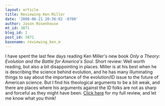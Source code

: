```yaml
---
layout: article
title: Reviewing Ken Miller
date: '2008-06-21 20:36:02 -0700'
author: Jason Rosenhouse
mt_id: 3871
blog_id: 2
post_id: 3871
basename: reviewing_ken_m
---
```

I have spent the last few days reading Ken Miller's new book <i>Only a Theory: Evolution and the Battle for America's Soul.</i>  Short review: Well worth reading, but also a bit disappointing in places.  Miller is at his best when he is describing the science behind evolution, and he has many illuminating things to say about the importance of the evolution/ID issue to the future of American science.  But I find his theological arguments to be a bit weak, and there are places where his arguments against the ID folks are not as sharp and forceful as they might have been.  <a href="http://scienceblogs.com/evolutionblog/2008/06/my_review_of_only_a_theory.php">Click here</a> for my full review, and let me know what you think!
